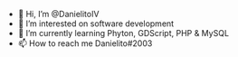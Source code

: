 - 👋 Hi, I’m @DanielitoIV
- 👀 I’m interested on software development
- 🌱 I’m currently learning Phyton, GDScript, PHP & MySQL
- 📫 How to reach me Danielito#2003

<!---
DanielitoIV/DanielitoIV is a ✨ special ✨ repository because its `README.md` (this file) appears on your GitHub profile.
You can click the Preview link to take a look at your changes.
--->
